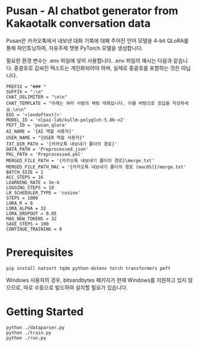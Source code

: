 # Pusan - AI chatbot generator from Kakaotalk conversation data

Pusan은 카카오톡에서 내보낸 대화 기록에 대해 주어진 언어 모델을 4-bit QLoRA를 통해 파인튜닝하여, 자유주제 챗봇 PyTorch 모델을 생성합니다.

필요한 환경 변수는 .env 파일에 넣어 사용합니다. .env 파일의 예시는 다음과 같습니다. 중괄호로 감싸진 텍스트는 개인화되어야 하며, 실제로 중괄호를 포함하는 것은 아닙니다.
```
PREFIX = "### "
SUFFIX = ":\n"
CHAT_DELIMITER = "\n\n"
CHAT_TEMPLATE = "아래는 여러 사람의 채팅 대화입니다. 이를 바탕으로 응답을 작성하세요.\n\n"
EOS = '<|endoftext|>'
MODEL_ID = 'nlpai-lab/kullm-polyglot-5.8b-v2'
PEFT_ID = 'pusan_qlora'
AI_NAME = '{AI 역할 사용자}'
USER_NAME = "{USER 역할 사용자}"
TXT_DIR_PATH = '{카카오톡 내보내기 폴더의 경로}'
DATA_PATH = 'Preprocessed.json'
PKL_PATH = 'Preprocessed.pkl'
MERGED_FILE_PATH = '{카카오톡 내보내기 폴더의 경로}\merge.txt'
MERGED_FILE_PATH_MAC = '{카카오톡 내보내기 폴더의 경로 (macOS)}/merge.txt'
BATCH_SIZE = 1
ACC_STEPS = 16
LEARNING_RATE = 3e-4
LOGGING_STEPS = 10
LR_SCHEDULER_TYPE = 'cosine'
STEPS = 1000
LORA_R = 8
LORA_ALPHA = 32
LORA_DROPOUT = 0.05
MAX_NEW_TOKENS = 32
SAVE_STEPS = 100
CONTINUE_TRAINING = 0
```

# Prerequisites
```
pip install natsort tqdm python-dotenv torch transformers peft
```
Windows 사용자의 경우, bitsandbytes 패키지가 현재 Windows를 지원하고 있지 않으므로, 따로 수동으로 빌드하여 설치할 필요가 있습니다.

# Getting Started
```
python ./dataparser.py
python ./train.py
python ./run.py
```
